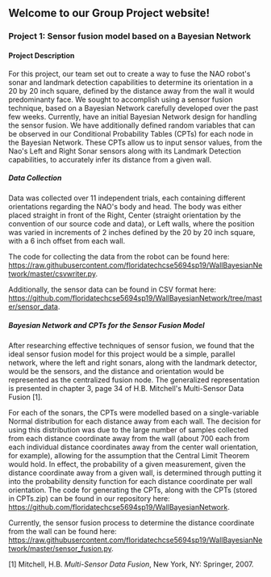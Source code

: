 ## Welcome to our Group Project website!

### Project 1: Sensor fusion model based on a Bayesian Network


#### Project Description

For this project, our team set out to create a way to fuse the NAO robot's sonar and landmark detection capabilities to determine its orientation in a 20 by 20 inch square, defined by the distance away from the wall it would predominanty face. We sought to accomplish using a sensor fusion technique, based on a Bayesian Network carefully developed over the past few weeks. Currently, have an initial Bayesian Network design for handling the sensor fusion. We have additionally defined random variables that can be observed in our Conditional Probability Tables (CPTs) for each node in the Bayesian Network. These CPTs allow us to input sensor values, from the Nao's Left and Right Sonar sensors along with its Landmark Detection capabilities, to accurately infer its distance from a given wall.

##### Data Collection

Data was collected over 11 independent trials, each containing different orientations regarding the NAO's body and head. The body was either placed straight in front of the Right, Center (straight orientation by the convention of our source code and data), or Left walls, where the position was varied in increments of 2 inches defined by the 20 by 20 inch square, with a 6 inch offset from each wall.

The code for collecting the data from the robot can be found here: https://raw.githubusercontent.com/floridatechcse5694sp19/WallBayesianNetwork/master/csvwriter.py.

Additionally, the sensor data can be found in CSV format here: https://github.com/floridatechcse5694sp19/WallBayesianNetwork/tree/master/sensor_data.

##### Bayesian Network and CPTs for the Sensor Fusion Model

After researching effective techniques of sensor fusion, we found that the ideal sensor fusion model for this project would be a simple, parallel network, where the left and right sonars, along with the landmark detector, would be the sensors, and the distance and orientation would be represented as the centralized fusion node. The generalized representation is presented in chapter 3, page 34 of H.B. Mitchell's Multi-Sensor Data Fusion [1]. 

For each of the sonars, the CPTs were modelled based on a single-variable Normal distribution for each distance away from each wall. The decision for using this distribution was due to the large number of samples collected from each distance coordinate away from the wall (about 700 each from each individual distance coordinates away from the center wall orientation, for example), allowing for the assumption that the Central Limit Theorem would hold. In effect, the probability of a given measurement, given the distance coordinate away from a given wall, is determined through putting it into the probability density function for each distance coordinate per wall orientation. The code for generating the CPTs, along with the CPTs (stored in CPTs.zip) can be found in our repository here: https://github.com/floridatechcse5694sp19/WallBayesianNetwork.

Currently, the sensor fusion process to determine the distance coordinate from the wall can be found here: https://raw.githubusercontent.com/floridatechcse5694sp19/WallBayesianNetwork/master/sensor_fusion.py. 


[1] Mitchell, H.B. *Multi-Sensor Data Fusion*, New York, NY: Springer, 2007.
